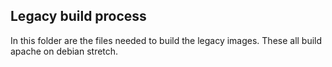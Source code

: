 ## Legacy build process

In this folder are the files needed to build the legacy images.  These all build apache on debian stretch.

